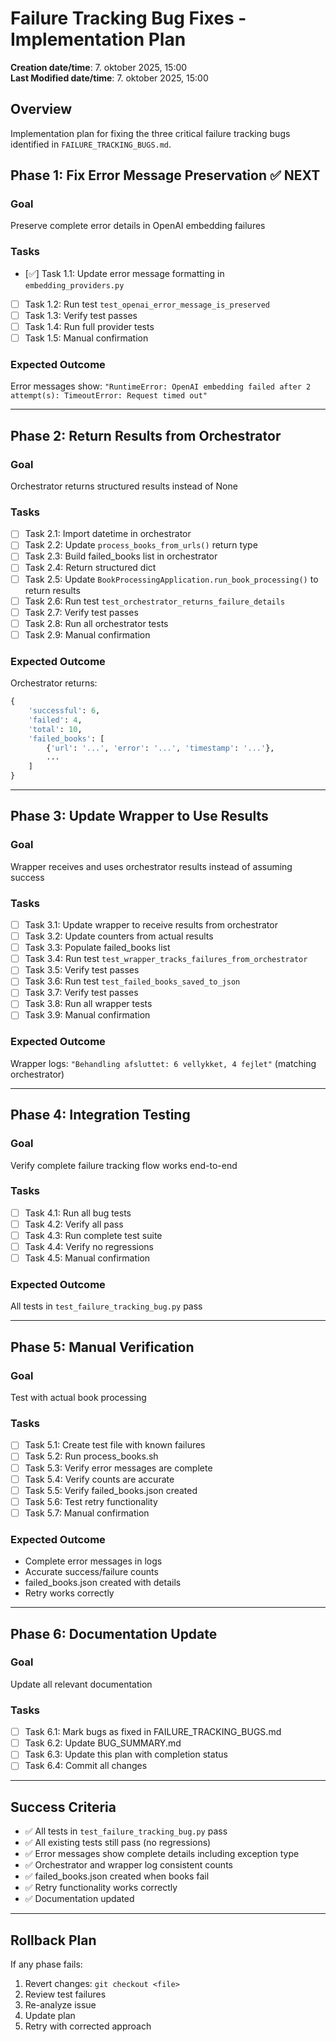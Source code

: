 # Failure Tracking Bug Fixes - Implementation Plan

**Creation date/time**: 7. oktober 2025, 15:00  
**Last Modified date/time**: 7. oktober 2025, 15:00

## Overview

Implementation plan for fixing the three critical failure tracking bugs identified in `FAILURE_TRACKING_BUGS.md`.

## Phase 1: Fix Error Message Preservation ✅ NEXT

### Goal
Preserve complete error details in OpenAI embedding failures

### Tasks
- [✅] Task 1.1: Update error message formatting in `embedding_providers.py`
- [ ] Task 1.2: Run test `test_openai_error_message_is_preserved`
- [ ] Task 1.3: Verify test passes
- [ ] Task 1.4: Run full provider tests
- [ ] Task 1.5: Manual confirmation

### Expected Outcome
Error messages show: `"RuntimeError: OpenAI embedding failed after 2 attempt(s): TimeoutError: Request timed out"`

---

## Phase 2: Return Results from Orchestrator

### Goal
Orchestrator returns structured results instead of None

### Tasks
- [ ] Task 2.1: Import datetime in orchestrator
- [ ] Task 2.2: Update `process_books_from_urls()` return type
- [ ] Task 2.3: Build failed_books list in orchestrator
- [ ] Task 2.4: Return structured dict
- [ ] Task 2.5: Update `BookProcessingApplication.run_book_processing()` to return results
- [ ] Task 2.6: Run test `test_orchestrator_returns_failure_details`
- [ ] Task 2.7: Verify test passes
- [ ] Task 2.8: Run all orchestrator tests
- [ ] Task 2.9: Manual confirmation

### Expected Outcome
Orchestrator returns:
```python
{
    'successful': 6,
    'failed': 4,
    'total': 10,
    'failed_books': [
        {'url': '...', 'error': '...', 'timestamp': '...'},
        ...
    ]
}
```

---

## Phase 3: Update Wrapper to Use Results

### Goal
Wrapper receives and uses orchestrator results instead of assuming success

### Tasks
- [ ] Task 3.1: Update wrapper to receive results from orchestrator
- [ ] Task 3.2: Update counters from actual results
- [ ] Task 3.3: Populate failed_books list
- [ ] Task 3.4: Run test `test_wrapper_tracks_failures_from_orchestrator`
- [ ] Task 3.5: Verify test passes
- [ ] Task 3.6: Run test `test_failed_books_saved_to_json`
- [ ] Task 3.7: Verify test passes
- [ ] Task 3.8: Run all wrapper tests
- [ ] Task 3.9: Manual confirmation

### Expected Outcome
Wrapper logs: `"Behandling afsluttet: 6 vellykket, 4 fejlet"` (matching orchestrator)

---

## Phase 4: Integration Testing

### Goal
Verify complete failure tracking flow works end-to-end

### Tasks
- [ ] Task 4.1: Run all bug tests
- [ ] Task 4.2: Verify all pass
- [ ] Task 4.3: Run complete test suite
- [ ] Task 4.4: Verify no regressions
- [ ] Task 4.5: Manual confirmation

### Expected Outcome
All tests in `test_failure_tracking_bug.py` pass

---

## Phase 5: Manual Verification

### Goal
Test with actual book processing

### Tasks
- [ ] Task 5.1: Create test file with known failures
- [ ] Task 5.2: Run process_books.sh
- [ ] Task 5.3: Verify error messages are complete
- [ ] Task 5.4: Verify counts are accurate
- [ ] Task 5.5: Verify failed_books.json created
- [ ] Task 5.6: Test retry functionality
- [ ] Task 5.7: Manual confirmation

### Expected Outcome
- Complete error messages in logs
- Accurate success/failure counts
- failed_books.json created with details
- Retry works correctly

---

## Phase 6: Documentation Update

### Goal
Update all relevant documentation

### Tasks
- [ ] Task 6.1: Mark bugs as fixed in FAILURE_TRACKING_BUGS.md
- [ ] Task 6.2: Update BUG_SUMMARY.md
- [ ] Task 6.3: Update this plan with completion status
- [ ] Task 6.4: Commit all changes

---

## Success Criteria

- ✅ All tests in `test_failure_tracking_bug.py` pass
- ✅ All existing tests still pass (no regressions)
- ✅ Error messages show complete details including exception type
- ✅ Orchestrator and wrapper log consistent counts
- ✅ failed_books.json created when books fail
- ✅ Retry functionality works correctly
- ✅ Documentation updated

---

## Rollback Plan

If any phase fails:
1. Revert changes: `git checkout <file>`
2. Review test failures
3. Re-analyze issue
4. Update plan
5. Retry with corrected approach
